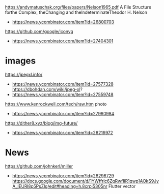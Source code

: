 https://andymatuschak.org/files/papers/Nelson1965.pdf A File Structure forthe Complex, theChanging and theIndeterminateTheodor H. Nelson
* https://news.ycombinator.com/item?id=26800703

https://github.com/google/iconvg
* https://news.ycombinator.com/item?id=27404301

# images
https://jpegxl.info/
* https://news.ycombinator.com/item?id=27577328
https://dbohdan.com/wiki/jpeg-xl?
* https://news.ycombinator.com/item?id=27559748

https://www.kenrockwell.com/tech/raw.htm photo
* https://news.ycombinator.com/item?id=27990984

https://dither8.xyz/blog/img-future/
* https://news.ycombinator.com/item?id=28219972

# News
https://github.com/johnkerl/miller
* https://news.ycombinator.com/item?id=28298729
https://docs.google.com/document/d/1YWffrlc6ZqRwfIiR1qwp1AOkS9JyA_lEURI8p5PsZlg/edit#heading=h.8crpi5305nr Flutter vector
